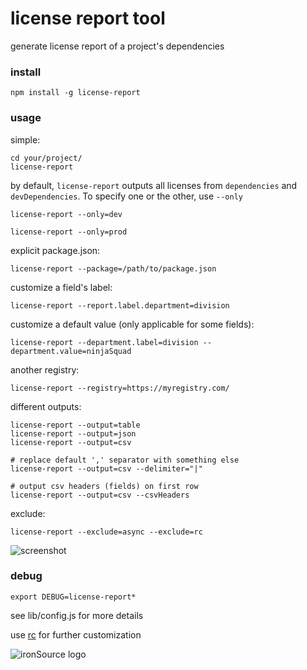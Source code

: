 # license report tool
generate license report of a project's dependencies

### install 
```
npm install -g license-report
```

### usage
simple:
```
cd your/project/
license-report
```
by default, `license-report` outputs all licenses from `dependencies` and `devDependencies`.
To specify one or the other, use `--only`
```
license-report --only=dev
```
```
license-report --only=prod
```
explicit package.json:
```
license-report --package=/path/to/package.json
```
customize a field's label:
```
license-report --report.label.department=division
```
customize a default value (only applicable for some fields):
```
license-report --department.label=division --department.value=ninjaSquad
```
another registry:
```
license-report --registry=https://myregistry.com/
```
different outputs:
```
license-report --output=table
license-report --output=json
license-report --output=csv

# replace default ',' separator with something else
license-report --output=csv --delimiter="|" 

# output csv headers (fields) on first row
license-report --output=csv --csvHeaders
```
exclude:
```
license-report --exclude=async --exclude=rc
```

![screenshot](screenshot.png)

### debug
```
export DEBUG=license-report*
```

see lib/config.js for more details

use [rc](https://github.com/dominictarr/rc) for further customization

![ironSource logo](ironsource.png)
